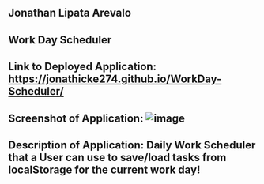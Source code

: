  ## Jonathan Lipata Arevalo 
 ## Work Day Scheduler
 ## Link to Deployed Application: https://jonathicke274.github.io/WorkDay-Scheduler/
 ## Screenshot of Application: ![image](https://user-images.githubusercontent.com/109185830/186835297-b07403dc-5657-48f2-ad2a-6418552bd179.png)
 ## Description of Application: Daily Work Scheduler that a User can use to save/load tasks from localStorage for the current work day!
